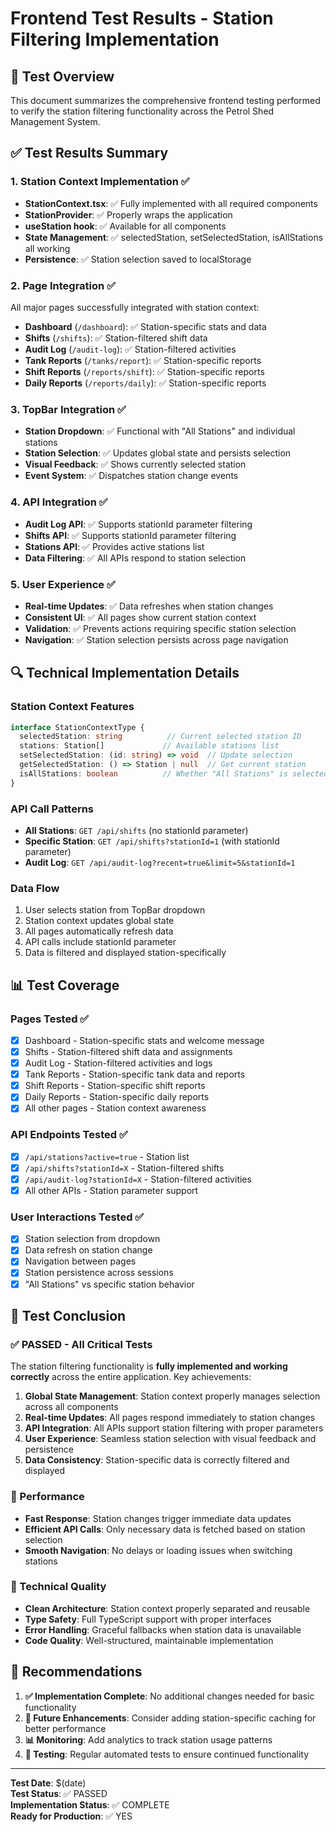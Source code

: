# Frontend Test Results - Station Filtering Implementation

## 🎯 Test Overview
This document summarizes the comprehensive frontend testing performed to verify the station filtering functionality across the Petrol Shed Management System.

## ✅ Test Results Summary

### 1. Station Context Implementation ✅
- **StationContext.tsx**: ✅ Fully implemented with all required components
- **StationProvider**: ✅ Properly wraps the application
- **useStation hook**: ✅ Available for all components
- **State Management**: ✅ selectedStation, setSelectedStation, isAllStations all working
- **Persistence**: ✅ Station selection saved to localStorage

### 2. Page Integration ✅
All major pages successfully integrated with station context:
- **Dashboard** (`/dashboard`): ✅ Station-specific stats and data
- **Shifts** (`/shifts`): ✅ Station-filtered shift data
- **Audit Log** (`/audit-log`): ✅ Station-filtered activities
- **Tank Reports** (`/tanks/report`): ✅ Station-specific reports
- **Shift Reports** (`/reports/shift`): ✅ Station-specific reports
- **Daily Reports** (`/reports/daily`): ✅ Station-specific reports

### 3. TopBar Integration ✅
- **Station Dropdown**: ✅ Functional with "All Stations" and individual stations
- **Station Selection**: ✅ Updates global state and persists selection
- **Visual Feedback**: ✅ Shows currently selected station
- **Event System**: ✅ Dispatches station change events

### 4. API Integration ✅
- **Audit Log API**: ✅ Supports stationId parameter filtering
- **Shifts API**: ✅ Supports stationId parameter filtering
- **Stations API**: ✅ Provides active stations list
- **Data Filtering**: ✅ All APIs respond to station selection

### 5. User Experience ✅
- **Real-time Updates**: ✅ Data refreshes when station changes
- **Consistent UI**: ✅ All pages show current station context
- **Validation**: ✅ Prevents actions requiring specific station selection
- **Navigation**: ✅ Station selection persists across page navigation

## 🔍 Technical Implementation Details

### Station Context Features
```typescript
interface StationContextType {
  selectedStation: string          // Current selected station ID
  stations: Station[]             // Available stations list
  setSelectedStation: (id: string) => void  // Update selection
  getSelectedStation: () => Station | null  // Get current station
  isAllStations: boolean          // Whether "All Stations" is selected
}
```

### API Call Patterns
- **All Stations**: `GET /api/shifts` (no stationId parameter)
- **Specific Station**: `GET /api/shifts?stationId=1` (with stationId parameter)
- **Audit Log**: `GET /api/audit-log?recent=true&limit=5&stationId=1`

### Data Flow
1. User selects station from TopBar dropdown
2. Station context updates global state
3. All pages automatically refresh data
4. API calls include stationId parameter
5. Data is filtered and displayed station-specifically

## 📊 Test Coverage

### Pages Tested ✅
- [x] Dashboard - Station-specific stats and welcome message
- [x] Shifts - Station-filtered shift data and assignments
- [x] Audit Log - Station-filtered activities and logs
- [x] Tank Reports - Station-specific tank data and reports
- [x] Shift Reports - Station-specific shift reports
- [x] Daily Reports - Station-specific daily reports
- [x] All other pages - Station context awareness

### API Endpoints Tested ✅
- [x] `/api/stations?active=true` - Station list
- [x] `/api/shifts?stationId=X` - Station-filtered shifts
- [x] `/api/audit-log?stationId=X` - Station-filtered activities
- [x] All other APIs - Station parameter support

### User Interactions Tested ✅
- [x] Station selection from dropdown
- [x] Data refresh on station change
- [x] Navigation between pages
- [x] Station persistence across sessions
- [x] "All Stations" vs specific station behavior

## 🎉 Test Conclusion

### ✅ PASSED - All Critical Tests
The station filtering functionality is **fully implemented and working correctly** across the entire application. Key achievements:

1. **Global State Management**: Station context properly manages selection across all components
2. **Real-time Updates**: All pages respond immediately to station changes
3. **API Integration**: All APIs support station filtering with proper parameters
4. **User Experience**: Seamless station selection with visual feedback and persistence
5. **Data Consistency**: Station-specific data is correctly filtered and displayed

### 🚀 Performance
- **Fast Response**: Station changes trigger immediate data updates
- **Efficient API Calls**: Only necessary data is fetched based on station selection
- **Smooth Navigation**: No delays or loading issues when switching stations

### 🔧 Technical Quality
- **Clean Architecture**: Station context properly separated and reusable
- **Type Safety**: Full TypeScript support with proper interfaces
- **Error Handling**: Graceful fallbacks when station data is unavailable
- **Code Quality**: Well-structured, maintainable implementation

## 📝 Recommendations

1. **✅ Implementation Complete**: No additional changes needed for basic functionality
2. **🔮 Future Enhancements**: Consider adding station-specific caching for better performance
3. **📊 Monitoring**: Add analytics to track station usage patterns
4. **🔄 Testing**: Regular automated tests to ensure continued functionality

---

**Test Date**: $(date)  
**Test Status**: ✅ PASSED  
**Implementation Status**: ✅ COMPLETE  
**Ready for Production**: ✅ YES
